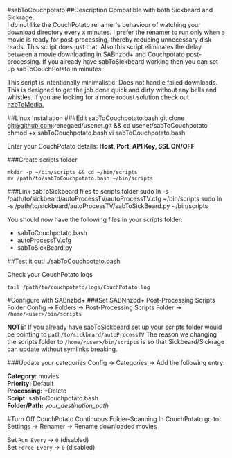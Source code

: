 #sabToCouchpotato
##Description
Compatible with both Sickbeard and Sickrage.  
I do not like the CouchPotato renamer's behaviour of watching your download directory every x minutes. I prefer the renamer to run only when a movie is ready for post-processing, thereby reducing unnecessary disk reads. This script does just that. Also this script eliminates the delay between a movie downloading in SABnzbd+ and Couchpotato post-processing. If you already have sabToSickbeard working then you can set up sabToCouchPotato in minutes.

This script is intentionally minimalistic. Does not handle failed downloads. This is designed to get the job done quick and dirty without any bells and whistles. If you are looking for a more robust solution check out [nzbToMedia.](https://github.com/clinton-hall/nzbToMedia) 

##Linux Installation
###Edit sabToCouchpotato.bash
	git clone git@github.com:renegaed/usenet.git && cd usenet/sabToCouchpotato
	chmod +x sabToCouchpotato.bash
	vi sabToCouchpotato.bash

Enter your CouchPotato details: **Host, Port, API Key, SSL ON/OFF**

###Create scripts folder

	mkdir -p ~/bin/scripts && cd ~/bin/scripts
	mv /path/to/sabToCouchpotato.bash ~/bin/scripts

###Link sabToSickbeard files to scripts folder
	sudo ln -s /path/to/sickbeard/autoProcessTV/autoProcessTV.cfg ~/bin/scripts
	sudo ln -s /path/to/sickbeard/autoProcessTV/sabToSickBeard.py ~/bin/scripts

You should now have the following files in your scripts folder:

 - sabToCouchpotato.bash
 - autoProcessTV.cfg
 - sabToSickBeard.py

##Test it out!
	./sabToCouchpotato.bash

Check your CouchPotato logs 

	tail /path/to/couchpotato/logs/CouchPotato.log

#Configure with SABnzbd+
###Set SABNnzbd+ Post-Processing Scripts Folder
Config -> Folders -> Post-Processing Scripts Folder -> `/home/<user>/bin/scripts`

**NOTE:** If you already have sabToSickbeard set up your scripts folder would be pointing to `path/to/sickbeard/autoProcessTV`
The reason we changing the scripts folder to `/home/<user>/bin/scripts` is so that Sickbeard/Sickrage can update without symlinks breaking.

###Update your categories
Config -> Categories -> Add the following entry:

**Category:** movies  
**Priority:** Default  
**Processing:** +Delete  
**Script:** sabToCouchpotato.bash  
**Folder/Path:** *your_destination_path*

#Turn Off CouchPotato Continuous Folder-Scanning
In CouchPotato go to Settings -> Renamer -> Rename downloaded movies

Set `Run Every` -> `0` (disabled)  
Set `Force Every` -> `0` (disabled)